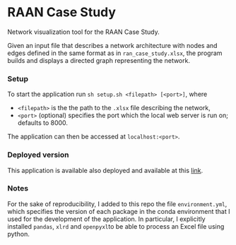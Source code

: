 # RAAN Case Study

Network visualization tool for the RAAN Case Study.

Given an input file that describes a network architecture with nodes and edges defined in the same format as in  `ran_case_study.xlsx`, the program builds and displays a directed graph representing the network.

### Setup

To start the application run `sh setup.sh <filepath> [<port>]`, where

-  `<filepath>` is the the path to the `.xlsx` file describing the network,
- `<port>` (optional) specifies the port which the local web server is run on; defaults to 8000.

The application can then be accessed at `localhost:<port>`.

### Deployed version

This application is available also deployed and available at this [link](https://raan.surge.sh).

### Notes

For the sake of reproducibility, I added to this repo the file `environment.yml`, which specifies the version of each package in the conda environment that I used for the development of the application. In particular, I explicitly installed `pandas`, `xlrd` and `openpyxl`to be able to process an Excel file using python. 

